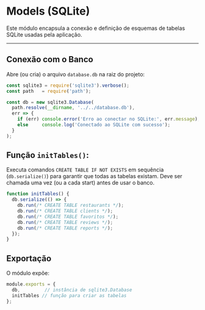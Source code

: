 # Models (SQLite)

Este módulo encapsula a conexão e definição de esquemas de tabelas SQLite usadas pela aplicação.

---

## Conexão com o Banco

Abre (ou cria) o arquivo `database.db` na raiz do projeto:

```js
const sqlite3 = require('sqlite3').verbose();
const path   = require('path');

const db = new sqlite3.Database(
  path.resolve(__dirname, '../../database.db'),
  err => {
    if (err) console.error('Erro ao conectar no SQLite:', err.message);
    else     console.log('Conectado ao SQLite com sucesso');
  }
);
```

## Função `initTables()`:
Executa comandos `CREATE TABLE IF NOT EXISTS` em sequência (`db.serialize()`) para garantir que todas as tabelas existam. Deve ser chamada uma vez (ou a cada start) antes de usar o banco.

```js
function initTables() {
  db.serialize(() => {
    db.run(/* CREATE TABLE restaurants */);
    db.run(/* CREATE TABLE clients */);
    db.run(/* CREATE TABLE favoritos */);
    db.run(/* CREATE TABLE reviews */);
    db.run(/* CREATE TABLE reports */);
  });
}
```

## Exportação
O módulo expõe:

```js
module.exports = {
  db,         // instância de sqlite3.Database
  initTables // função para criar as tabelas
};
```